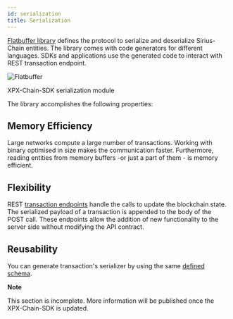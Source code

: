 ```yaml
---
id: serialization
title: Serialization
---
```

[Flatbuffer library](https://google.github.io/flatbuffers/) defines the protocol to serialize and deserialize Sirius-Chain entities. The library comes with code generators for different languages. SDKs and applications use the generated code to interact with REST transaction endpoint.

![Flatbuffer](/img/catbuffer.png "Flatbuffer")

<p class=caption>XPX-Chain-SDK serialization module</p>

The library accomplishes the following properties:

## Memory Efficiency

Large networks compute a large number of transactions. Working with binary optimised in size makes the communication faster. Furthermore, reading entities from memory buffers -or just a part of them - is memory efficient.

## Flexibility

REST [transaction endpoints](/endpoints) handle the calls to update the blockchain state. The serialized payload of a transaction is appended to the body of the POST call. These endpoints allow the addition of new functionality to the server side without modifying the API contract.

## Reusability

You can generate transaction's serializer by using the same [defined schema](https://github.com/proximax-storage/go-xpx-chain-sdk/tree/master/transactions/schemas).

<div class=info>

**Note**

This section is incomplete. More information will be published once the XPX-Chain-SDK is updated.

</div>
